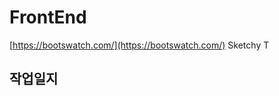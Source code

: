 # FrontEnd

[https://bootswatch.com/](https://bootswatch.com/) Sketchy T

## 작업일지

<!--stackedit_data:
eyJoaXN0b3J5IjpbMTUwMTM0Mzg4N119
-->